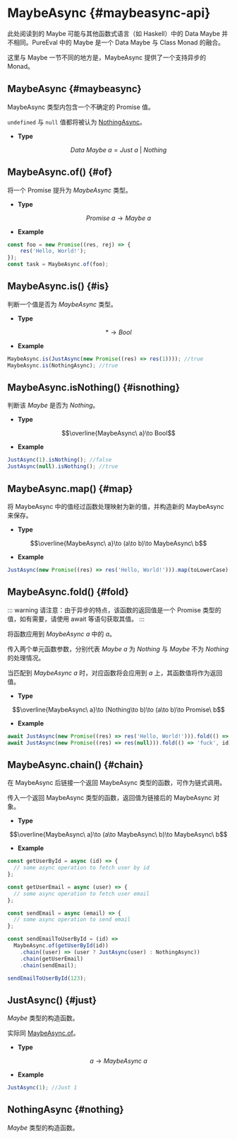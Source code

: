 # MaybeAsync {#maybeasync-api}

此处阅读到的 Maybe 可能与其他函数式语言（如 Haskell）中的 Data Maybe 并不相同。PureEval 中的 Maybe 是一个 Data Maybe 与 Class Monad 的融合。

这里与 Maybe 一节不同的地方是，MaybeAsync 提供了一个支持异步的 Monad。

## MaybeAsync {#maybeasync}

MaybeAsync 类型内包含一个不确定的 Promise 值。

`undefined` 与 `null` 值都将被认为 [NothingAsync](#Noting)。

-   **Type**

$$Data\ Maybe\ a=Just\ a\ |\ Nothing$$

## MaybeAsync.of() {#of}

将一个 Promise 提升为 $MaybeAsync$ 类型。

-   **Type**

$$Promise\ a\to Maybe\ a$$

-   **Example**

```js
const foo = new Promise((res, rej) => {
	res('Hello, World!');
});
const task = MaybeAsync.of(foo);
```

## MaybeAsync.is() {#is}

判断一个值是否为 $MaybeAsync$ 类型。

-   **Type**

$$*\to Bool$$

-   **Example**

```js
MaybeAsync.is(JustAsync(new Promise((res) => res(1)))); //true
MaybeAsync.is(NothingAsync); //true
```

## MaybeAsync.isNothing() {#isnothing}

判断该 $Maybe$ 是否为 $Nothing$。

-   **Type**

$$\overline{MaybeAsync\ a}\to Bool$$

-   **Example**

```js
JustAsync(1).isNothing(); //false
JustAsync(null).isNothing(); //true
```

## MaybeAsync.map() {#map}

将 MaybeAsync 中的值经过函数处理映射为新的值，并构造新的 MaybeAsync 来保存。

-   **Type**

$$\overline{MaybeAsync\ a}\to (a\to b)\to MaybeAsync\ b$$

-   **Example**

```js
JustAsync(new Promise((res) => res('Hello, World!'))).map(toLowerCase); // MaybeAsync "hello, world!"
```

## MaybeAsync.fold() {#fold}

::: warning
请注意：由于异步的特点，该函数的返回值是一个 Promise 类型的值，如有需要，请使用 await 等语句获取其值。
:::

将函数应用到 $MaybeAsync\ a$ 中的 $a$。

传入两个单元函数参数，分别代表 $Maybe\ a$ 为 $Nothing$ 与 $Maybe$ 不为 $Nothing$ 的处理情况。

当匹配到 $MaybeAsync\ a$ 时，对应函数将会应用到 $a$ 上，其函数值将作为返回值。

-   **Type**

$$\overline{MaybeAsync\ a}\to (Nothing\to b)\to (a\to b)\to Promise\ b$$

-   **Example**

```js
await JustAsync(new Promise((res) => res('Hello, World!'))).fold(() => 'fuck', id); //"Hello, World!"
await JustAsync(new Promise((res) => res(null))).fold(() => 'fuck', id); //"fuck"
```

## MaybeAsync.chain() {#chain}

在 MaybeAsync 后链接一个返回 MaybeAsync 类型的函数，可作为链式调用。

传入一个返回 MaybeAsync 类型的函数，返回值为链接后的 MaybeAsync 对象。

-   **Type**

$$\overline{MaybeAsync\ a}\to (a\to MaybeAsync\ b)\to MaybeAsync\ b$$

-   **Example**

```js
const getUserById = async (id) => {
  // some async operation to fetch user by id
};

const getUserEmail = async (user) => {
  // some async operation to fetch user email
};

const sendEmail = async (email) => {
  // some async operation to send email
};

const sendEmailToUserById = (id) =>
  MaybeAsync.of(getUserById(id))
    .chain((user) => (user ? JustAsync(user) : NothingAsync))
    .chain(getUserEmail)
    .chain(sendEmail);

sendEmailToUserById(123);
```

## JustAsync() {#just}

$Maybe$ 类型的构造函数。

实际同 [MaybeAsync.of](#of)。

-   **Type**

$$a\to MaybeAsync\ a$$

-   **Example**

```js
JustAsync(1); //Just 1
```

## NothingAsync {#nothing}

$Maybe$ 类型的构造函数。
